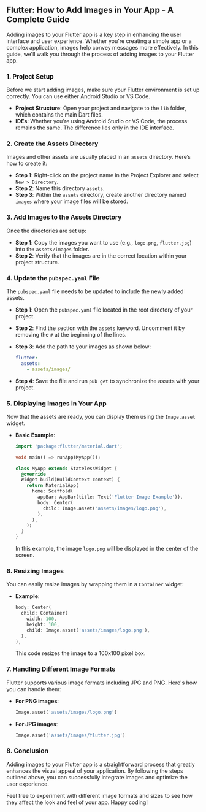 ## Flutter: How to Add Images in Your App - A Complete Guide

Adding images to your Flutter app is a key step in enhancing the user interface and user experience. Whether you're creating a simple app or a complex application, images help convey messages more effectively. In this guide, we'll walk you through the process of adding images to your Flutter app.

### 1. Project Setup

Before we start adding images, make sure your Flutter environment is set up correctly. You can use either Android Studio or VS Code.

- **Project Structure**: Open your project and navigate to the `lib` folder, which contains the main Dart files.
- **IDEs**: Whether you're using Android Studio or VS Code, the process remains the same. The difference lies only in the IDE interface.

### 2. Create the Assets Directory

Images and other assets are usually placed in an `assets` directory. Here’s how to create it:

- **Step 1**: Right-click on the project name in the Project Explorer and select `New > Directory`.
- **Step 2**: Name this directory `assets`.
- **Step 3**: Within the `assets` directory, create another directory named `images` where your image files will be stored.

### 3. Add Images to the Assets Directory

Once the directories are set up:

- **Step 1**: Copy the images you want to use (e.g., `logo.png`, `flutter.jpg`) into the `assets/images` folder.
- **Step 2**: Verify that the images are in the correct location within your project structure.

### 4. Update the `pubspec.yaml` File

The `pubspec.yaml` file needs to be updated to include the newly added assets.

- **Step 1**: Open the `pubspec.yaml` file located in the root directory of your project.
- **Step 2**: Find the section with the `assets` keyword. Uncomment it by removing the `#` at the beginning of the lines.
- **Step 3**: Add the path to your images as shown below:

  ```yaml
  flutter:
    assets:
      - assets/images/
  ```
- **Step 4**: Save the file and run `pub get` to synchronize the assets with your project.

### 5. Displaying Images in Your App

Now that the assets are ready, you can display them using the `Image.asset` widget.

- **Basic Example**:

  ```dart
  import 'package:flutter/material.dart';

  void main() => runApp(MyApp());

  class MyApp extends StatelessWidget {
    @override
    Widget build(BuildContext context) {
      return MaterialApp(
        home: Scaffold(
          appBar: AppBar(title: Text('Flutter Image Example')),
          body: Center(
            child: Image.asset('assets/images/logo.png'),
          ),
        ),
      );
    }
  }
  ```

  In this example, the image `logo.png` will be displayed in the center of the screen.

### 6. Resizing Images

You can easily resize images by wrapping them in a `Container` widget:

- **Example**:

  ```dart
  body: Center(
    child: Container(
      width: 100,
      height: 100,
      child: Image.asset('assets/images/logo.png'),
    ),
  ),
  ```

  This code resizes the image to a 100x100 pixel box.

### 7. Handling Different Image Formats

Flutter supports various image formats including JPG and PNG. Here's how you can handle them:

- **For PNG images**:

  ```dart
  Image.asset('assets/images/logo.png')
  ```
- **For JPG images**:

  ```dart
  Image.asset('assets/images/flutter.jpg')
  ```

### 8. Conclusion

Adding images to your Flutter app is a straightforward process that greatly enhances the visual appeal of your application. By following the steps outlined above, you can successfully integrate images and optimize the user experience.

Feel free to experiment with different image formats and sizes to see how they affect the look and feel of your app. Happy coding!
